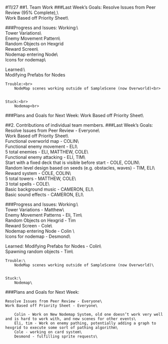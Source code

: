 #11/27
##1. Team Work
###Last Week’s Goals:
Resolve Issues from Peer Review (95% Complete),\  
	Work Based off Priority Sheet\  


###Progress and Issues:
	Working:\  
		Tower Variations\  
		Enemy Movement Pattern\  
		Random Objects on Hexgrid\
Reward Screen\  
Nodemap entering Node\  
Icons for nodemap\  
		
Learned:\  
		Modifying Prefabs for Nodes<br>


	Trouble:<br>
		NodeMap scenes working outside of SampleScene (now Overworld)<br>


	Stuck:<br>
		Nodemap<br>
	
###Plans and Goals for Next Week:
	Work Based off Priority Sheet\  


##2. Contributions of individual team members.
###Last Week’s Goals:
	Resolve Issues from Peer Review - Everyone\  
	Work Based off Priority Sheet\  
		Functional overworld map - COLIN\  
		Functional enemy movement - ELI\  
		5 total enemies - ELI, MATTHEW, COLE\  
		Functional enemy attacking - ELI, TIM\  
		Start with a fixed deck that is visible before start - COLE, COLIN\  
		Random level design based on seeds (e.g. obstacles, waves) - TIM, ELI\  
		Reward system - COLE, COLIN\  
		5 total towers - MATTHEW, COLE\  
		3 total spells - COLE\  
		Basic background music - CAMERON, ELI\  
		Basic sound effects - CAMERON, ELI\  





###Progress and Issues:
	Working:\  
		Tower Variations - Matthew\  
		Enemy Movement Patterns - Eli, Tim\  
		Random Objects on Hexgrid - Tim\
Reward Screen - Cole\  
Nodemap entering Node - Colin \  
Icons for nodemap - Desmond\  
		
Learned:
		Modifying Prefabs for Nodes - Colin\  
		Spawning random objects - Tim\  


	Trouble:\  
		NodeMap scenes working outside of SampleScene (now Overworld)\  


	Stuck:\  
		Nodemap\  
###Plans and Goals for Next Week:
	
	Resolve Issues from Peer Review - Everyone\  
	Work Based off Priority Sheet - Everyone\  
		
		Colin - Work on New Nodemap System, old one doesn’t work very well and is hard to work with, and new scenes for other events\  
		Eli, tim - Work on enemy pathing, potentially adding a graph to hexgrid to execute some sort of pathing algorithm\  
		Cole - working on card system\  
		Desmond - fulfilling sprite requests\  